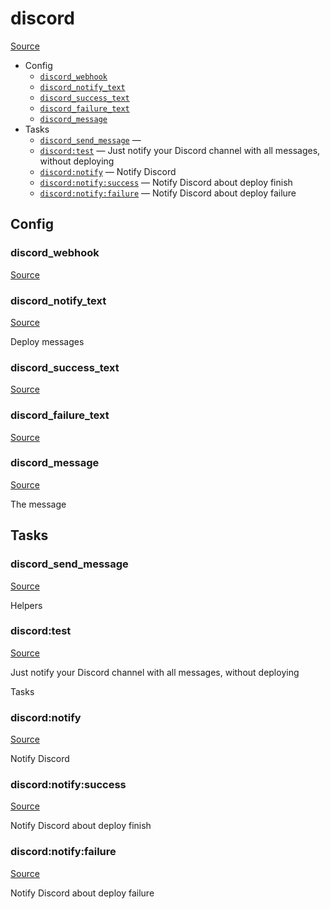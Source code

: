 <!-- DO NOT EDIT THIS FILE! -->
<!-- Instead edit contrib/discord.php -->
<!-- Then run bin/docgen -->

# discord

[Source](contrib/discord.php)



* Config
  * [`discord_webhook`](#discord_webhook)
  * [`discord_notify_text`](#discord_notify_text)
  * [`discord_success_text`](#discord_success_text)
  * [`discord_failure_text`](#discord_failure_text)
  * [`discord_message`](#discord_message)
* Tasks
  * [`discord_send_message`](#discord_send_message) — 
  * [`discord:test`](#discord:test) — Just notify your Discord channel with all messages, without deploying
  * [`discord:notify`](#discord:notify) — Notify Discord
  * [`discord:notify:success`](#discord:notify:success) — Notify Discord about deploy finish
  * [`discord:notify:failure`](#discord:notify:failure) — Notify Discord about deploy failure

## Config
### discord_webhook
[Source](contrib/discord.php#L7)



### discord_notify_text
[Source](contrib/discord.php#L12)

Deploy messages

### discord_success_text
[Source](contrib/discord.php#L17)



### discord_failure_text
[Source](contrib/discord.php#L22)



### discord_message
[Source](contrib/discord.php#L29)

The message


## Tasks
### discord_send_message
[Source](contrib/discord.php#L32)



Helpers

### discord:test
[Source](contrib/discord.php#L40)

Just notify your Discord channel with all messages, without deploying

Tasks

### discord:notify
[Source](contrib/discord.php#L52)

Notify Discord



### discord:notify:success
[Source](contrib/discord.php#L61)

Notify Discord about deploy finish



### discord:notify:failure
[Source](contrib/discord.php#L70)

Notify Discord about deploy failure



